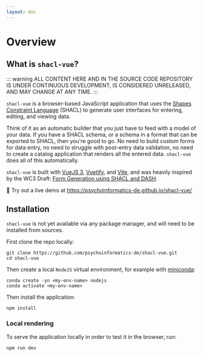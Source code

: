 ```yaml
---
layout: doc
---
```


# Overview

## What is `shacl-vue`?

::: warning
ALL CONTENT HERE AND IN THE SOURCE CODE REPOSITORY IS UNDER CONTINUOUS DEVELOPMENT, IS CONSIDERED UNRELEASED, AND MAY CHANGE AT ANY TIME.
:::

`shacl-vue` is a browser-based JavaScript application that uses the [Shapes Constraint Language](https://www.w3.org/TR/shacl/) (SHACL) to generate user interfaces for entering, editing, and viewing data.

Think of it as an automatic builder that you just have to feed with a model of your data. If you have a SHACL schema, or a schema in a format that can be exported to SHACL, then you're good to go. No need to build custom forms for data entry, no need to struggle with post-entry data validation, no need to create a catalog application that renders all the entered data. `shacl-vue` does all of this automatically.

`shacl-vue` is built with [VueJS 3](https://vuejs.org/), [Vuetify](https://vuetifyjs.com), and [Vite](https://vitejs.dev/), and was heavily inspired by the WC3 Draft: [Form Generation using SHACL and DASH](https://datashapes.org/forms.html).

:rocket: Try out a live demo at https://psychoinformatics-de.github.io/shacl-vue/



## Installation

`shacl-vue` is not yet available via any package manager, and will need to be installed from sources.

First clone the repo locally:
```
git clone https://github.com/psychoinformatics-de/shacl-vue.git
cd shacl-vue
```

Then create a local `NodeJS` virtual environment, for example with [miniconda](https://docs.anaconda.com/miniconda/):

```
conda create -yn <my-env-name> nodejs
conda activate <my-env-name>
```

Then install the application:

```
npm install
```

### Local rendering

To serve the application locally in order to test it in the browser, run:

```
npm run dev
```